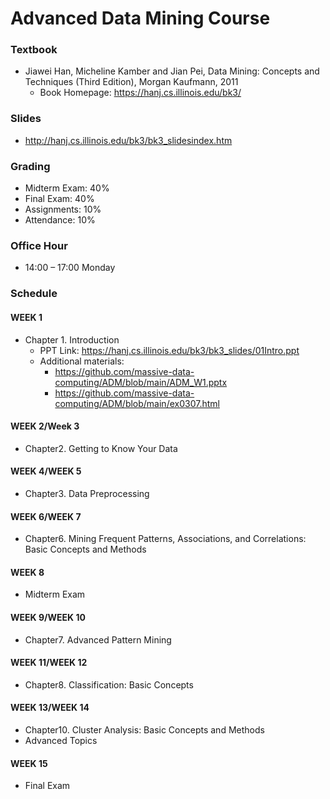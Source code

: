 # Advanced Data Mining Course
### Textbook
- Jiawei Han, Micheline Kamber and Jian Pei, Data Mining: Concepts and Techniques (Third Edition), Morgan Kaufmann, 2011 
  - Book Homepage: <https://hanj.cs.illinois.edu/bk3/>
 
### Slides
- <http://hanj.cs.illinois.edu/bk3/bk3_slidesindex.htm>
 
### Grading
- Midterm Exam: 40%
- Final Exam: 40%
- Assignments: 10%
- Attendance: 10%

### Office Hour
 - 14:00 – 17:00 Monday

### Schedule
#### WEEK 1
- Chapter 1. Introduction
  - PPT Link: <https://hanj.cs.illinois.edu/bk3/bk3_slides/01Intro.ppt>
  - Additional materials:
     - https://github.com/massive-data-computing/ADM/blob/main/ADM_W1.pptx
     - https://github.com/massive-data-computing/ADM/blob/main/ex0307.html
  
#### WEEK 2/Week 3
- Chapter2. Getting to Know Your Data

#### WEEK 4/WEEK 5
- Chapter3. Data Preprocessing
 
#### WEEK 6/WEEK 7 
- Chapter6. Mining Frequent Patterns, Associations, and Correlations: Basic Concepts and Methods

#### WEEK 8
- Midterm Exam

#### WEEK 9/WEEK 10 
- Chapter7. Advanced Pattern Mining

#### WEEK 11/WEEK 12
- Chapter8. Classification: Basic Concepts
 
#### WEEK 13/WEEK 14 
- Chapter10. Cluster Analysis: Basic Concepts and Methods
- Advanced Topics

#### WEEK 15
- Final Exam
